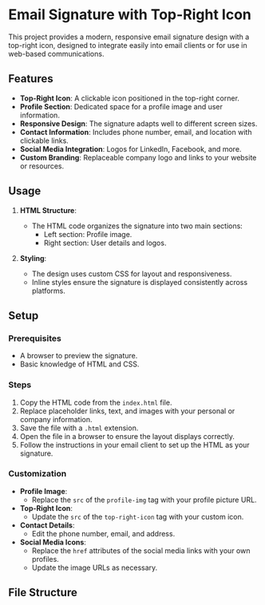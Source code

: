 # Email Signature with Top-Right Icon

This project provides a modern, responsive email signature design with a top-right icon, designed to integrate easily into email clients or for use in web-based communications.

## Features
- **Top-Right Icon**: A clickable icon positioned in the top-right corner.
- **Profile Section**: Dedicated space for a profile image and user information.
- **Responsive Design**: The signature adapts well to different screen sizes.
- **Contact Information**: Includes phone number, email, and location with clickable links.
- **Social Media Integration**: Logos for LinkedIn, Facebook, and more.
- **Custom Branding**: Replaceable company logo and links to your website or resources.

## Usage

1. **HTML Structure**:
   - The HTML code organizes the signature into two main sections:
     - Left section: Profile image.
     - Right section: User details and logos.

2. **Styling**:
   - The design uses custom CSS for layout and responsiveness.
   - Inline styles ensure the signature is displayed consistently across platforms.

## Setup

### Prerequisites
- A browser to preview the signature.
- Basic knowledge of HTML and CSS.

### Steps
1. Copy the HTML code from the `index.html` file.
2. Replace placeholder links, text, and images with your personal or company information.
3. Save the file with a `.html` extension.
4. Open the file in a browser to ensure the layout displays correctly.
5. Follow the instructions in your email client to set up the HTML as your signature.

### Customization
- **Profile Image**:
  - Replace the `src` of the `profile-img` tag with your profile picture URL.
- **Top-Right Icon**:
  - Update the `src` of the `top-right-icon` tag with your custom icon.
- **Contact Details**:
  - Edit the phone number, email, and address.
- **Social Media Icons**:
  - Replace the `href` attributes of the social media links with your own profiles.
  - Update the image URLs as necessary.

## File Structure
